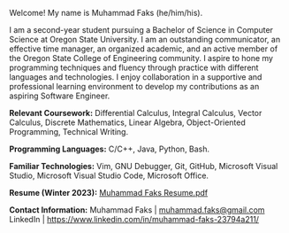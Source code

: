 Welcome! My name is Muhammad Faks (he/him/his).

I am a second-year student pursuing a Bachelor of Science in Computer Science at Oregon State University.
I am an outstanding communicator, an effective time manager, an organized academic, and an active member of the Oregon State College of Engineering community.
I aspire to hone my programming techniques and fluency through practice with different languages and technologies. 
I enjoy collaboration in a supportive and professional learning environment to develop my contributions as an aspiring Software Engineer.

**Relevant Coursework:** Differential Calculus, Integral Calculus, Vector Calculus, Discrete Mathematics, Linear Algebra, Object-Oriented Programming, Technical Writing. 

**Programming Languages:** C/C++, Java, Python, Bash. 

**Familiar Technologies:** Vim, GNU Debugger, Git, GitHub, Microsoft Visual Studio, Microsoft Visual Studio Code, Microsoft Office. 

**Resume (Winter 2023):**
[Muhammad Faks Resume.pdf](https://github.com/mfaks/mfaks/files/10297778/Muhammad.Faks.Resume.pdf)




**Contact Information:**
Muhammad Faks | muhammad.faks@gmail.com
LinkedIn | https://www.linkedin.com/in/muhammad-faks-23794a211/
